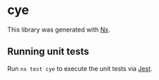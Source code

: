 # cye

This library was generated with [Nx](https://nx.dev).

## Running unit tests

Run `nx test cye` to execute the unit tests via [Jest](https://jestjs.io).
